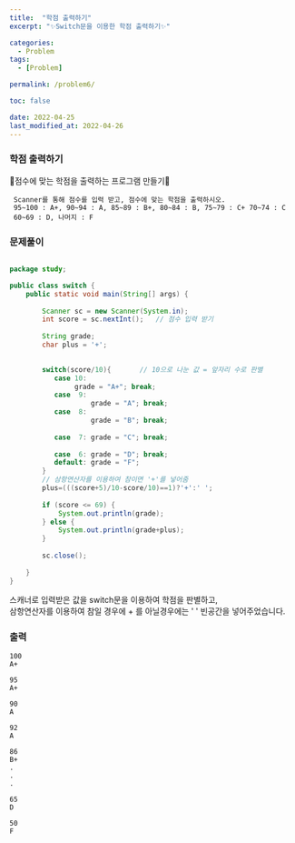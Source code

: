 ```yaml
---
title:  "학점 출력하기"
excerpt: "✨Switch문을 이용한 학점 출력하기✨"

categories:
  - Problem
tags:
  - [Problem]

permalink: /problem6/

toc: false

date: 2022-04-25
last_modified_at: 2022-04-26
---
```

### 학점 출력하기

💫점수에 맞는 학점을 출력하는 프로그램 만들기💫

```
 Scanner를 통해 점수를 입력 받고, 점수에 맞는 학점을 출력하시오.
 95~100 : A+, 90~94 : A, 85~89 : B+, 80~84 : B, 75~79 : C+ 70~74 : C
 60~69 : D, 나머지 : F  
```

### 문제풀이

```java

package study;

public class switch {
	public static void main(String[] args) {
		
		Scanner sc = new Scanner(System.in);
		int score = sc.nextInt(); 	// 점수 입력 받기
		
		String grade;
		char plus = '+';

		
		switch(score/10){		// 10으로 나눈 값 = 앞자리 수로 판별
		   case 10:
			    grade = "A+"; break;
		   case  9:
		            grade = "A"; break;
		   case  8:
		            grade = "B"; break;
		           
		   case  7: grade = "C"; break;
		   
		   case  6: grade = "D"; break;
		   default: grade = "F";
		}
		// 삼항연산자를 이용하여 참이면 '+'를 넣어줌
		plus=(((score+5)/10-score/10)==1)?'+':' ';
		
		if (score <= 69) {
			System.out.println(grade);
		} else {
			System.out.println(grade+plus);
		}
		
		sc.close();
		
	}
}


```

스캐너로 입력받은 값을 switch문을 이용하여 학점을 판별하고,<br>
삼항연산자를 이용하여 참일 경우에 + 를 아닐경우에는 ' ' 빈공간을 넣어주었습니다.


### 출력
```
100
A+ 

95
A+

90
A 

92
A 

86
B+
.
.
.

65
D

50
F

```


